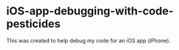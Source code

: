 # iOS-app-debugging-with-code-pesticides
This was created to help debug my code for an iOS app (iPhone).
